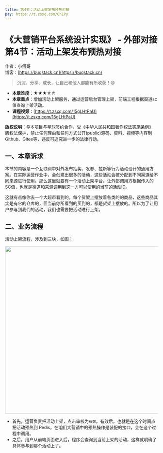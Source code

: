 ```yaml
---
title: 第4节：活动上架发布预热对接
pay: https://t.zsxq.com/Gh1Py
---
```


# 《大营销平台系统设计实现》 - 外部对接 第4节：活动上架发布预热对接

作者：小傅哥
<br/>博客：[https://bugstack.cn](https://bugstack.cn)

>沉淀、分享、成长，让自己和他人都能有所收获！😄

- **本章难度**：★★★☆☆
- **本章重点**：增加活动上架服务，通过运营后台管理上架，前端工程根据渠道sc值查询上架活动。
- **课程视频**：[https://t.zsxq.com/15gLHtPaU](https://t.zsxq.com/15gLHtPaU)

**版权说明**：©本项目与星球签约合作，受[《中华人民共和国著作权法实施条例》](http://www.gov.cn/zhengce/2020-12/26/content_5573623.htm) 版权法保护，禁止任何理由和任何方式公开(public)源码、资料、视频等内容到Github、Gitee等，违反可追究进一步的法律行动。

## 一、本章诉求

本节的内容是一个互联网中对外发布抽奖、发券、拉新等行为活动设计的通用方案。在实际运营作业中，会创建出很多的活动，这些活动会被分配到不同渠道给不同来源进行使用。那么这里就要有一个活动上架平台，让外部调用方根据传入的SC值，也就是渠道和来源调用到这一方可以使用的当前的活动ID。

这就有点像你去一个大超市看到的，每个货架上摆放着各类的的商品，这些商品其实是有它的仓库的，但当前你所看到的买到的，都是货架上摆放的。所以为了让用户参与到我们的活动，我们也需要把活动进行上架。

## 二、业务流程

活动上架流程，涉及到三块，如图；

<div align="center">
    <img src="https://bugstack.cn/images/article/project/big-market/big-market-53-01.png" width="550px">
</div>

- 首先，运营负责把活动上架，点击审核为`有效`。有效后，也就是在这个时间点把活动预热到 Redis，在咱们大营销中的预热操作是装配的接口，会在这个过程中调用。
- 之后，用户从前端页面进入后，程序会查询到当前上架的活动，这样就明确了具体参与到哪个活动上了。

